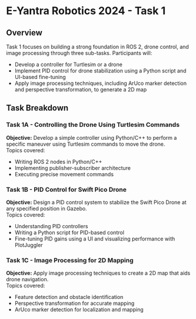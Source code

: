 # E-Yantra Robotics 2024 - Task 1  

## Overview  
Task 1 focuses on building a strong foundation in ROS 2, drone control, and image processing through three sub-tasks. Participants will:  
- Develop a controller for Turtlesim or a drone  
- Implement PID control for drone stabilization using a Python script and UI-based fine-tuning  
- Apply image processing techniques, including ArUco marker detection and perspective transformation, to generate a 2D map  


## Task Breakdown  

### Task 1A - Controlling the Drone Using Turtlesim Commands  
**Objective:** Develop a simple controller using Python/C++ to perform a specific maneuver using Turtlesim commands to move the drone.  
Topics covered:  
- Writing ROS 2 nodes in Python/C++  
- Implementing publisher-subscriber architecture  
- Executing precise movement commands  

### Task 1B - PID Control for Swift Pico Drone  
**Objective:** Design a PID control system to stabilize the Swift Pico Drone at any specified position in Gazebo.  
Topics covered:  
- Understanding PID controllers  
- Writing a Python script for PID-based control  
- Fine-tuning PID gains using a UI and visualizing performance with PlotJuggler  

### Task 1C - Image Processing for 2D Mapping  
**Objective:** Apply image processing techniques to create a 2D map that aids drone navigation.  
Topics covered:   
- Feature detection and obstacle identification  
- Perspective transformation for accurate mapping  
- ArUco marker detection for localization and mapping  



